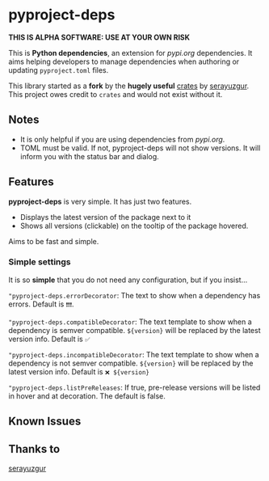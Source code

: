 # pyproject-deps

**THIS IS ALPHA SOFTWARE: USE AT YOUR OWN RISK**

This is **Python dependencies**, an extension for _pypi.org_ dependencies. It aims helping developers to manage dependencies when authoring or updating `pyproject.toml` files.

This library started as a **fork** by the **hugely useful**
[crates](https://github.com/serayuzgur/crates) by [serayuzgur](https://github.com/serayuzgur). This project owes credit to `crates` and would not exist without it.

## Notes

- It is only helpful if you are using dependencies from _pypi.org_.
- TOML must be valid. If not, pyproject-deps will not show versions. It will inform you with the status bar and dialog.

## Features

**pyproject-deps** is very simple. It has just two features.

- Displays the latest version of the package next to it
- Shows all versions (clickable) on the tooltip of the package hovered.

Aims to be fast and simple.

### Simple settings

It is so **simple** that you do not need any configuration, but if you insist...

`"pyproject-deps.errorDecorator`: The text to show when a dependency has errors. Default is `❗️❗️❗`.

`"pyproject-deps.compatibleDecorator`: The text template to show when a dependency is semver compatible. `${version}` will be replaced by the latest version info. Default is `✅`

`"pyproject-deps.incompatibleDecorator`: The text template to show when a dependency is not semver compatible. `${version}` will be replaced by the latest version info. Default is `❌ ${version}`

`"pyproject-deps.listPreReleases`: If true, pre-release versions will be listed in hover and at decoration. The default is false.

## Known Issues

## Thanks to

[serayuzgur](https://github.com/serayuzgur)
